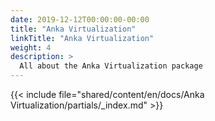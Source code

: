 ```yaml
---
date: 2019-12-12T00:00:00-00:00
title: "Anka Virtualization"
linkTitle: "Anka Virtualization"
weight: 4
description: >
  All about the Anka Virtualization package
---
```


{{< include file="shared/content/en/docs/Anka Virtualization/partials/_index.md" >}}
